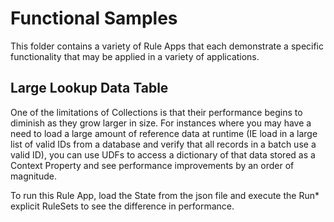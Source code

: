 # Functional Samples

This folder contains a variety of Rule Apps that each demonstrate a specific functionality that may be applied in a variety of applications.

## Large Lookup Data Table
One of the limitations of Collections is that their performance begins to diminish as they grow larger in size.  For instances where you may have a need to load a large amount of reference data at runtime (IE load in a large list of valid IDs from a database and verify that all records in a batch use a valid ID), you can use UDFs to access a dictionary of that data stored as a Context Property and see performance improvements by an order of magnitude.

To run this Rule App, load the State from the json file and execute the Run* explicit RuleSets to see the difference in performance. 
